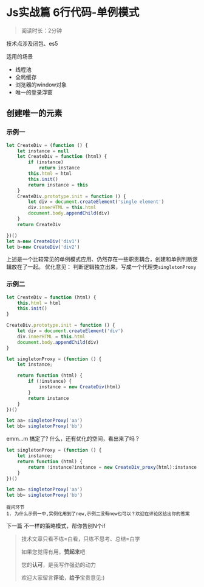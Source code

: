 # Js实战篇 6行代码-单例模式

> 阅读时长：2分钟 

技术点涉及闭包、es5

适用的场景

+ 线程池
+ 全局缓存
+ 浏览器的window对象
+ 唯一的登录浮窗

## 创建唯一的元素

### 示例一
``` javascript
let CreateDiv = (function () {
    let instance = null
    let CreateDiv = function (html) {
        if (instance)
            return instance
        this.html = html
        this.init()
        return instance = this
    }
    CreateDiv.prototype.init = function () {
        let div = document.createElement('single element')
        div.innerHTML = this.html
        document.body.appendChild(div)
    }
    return CreateDiv

})()
let a=new CreateDiv('div1')
let b=new CreateDiv('div2')
```
上述是一个比较常见的单例模式应用、仍然存在一些职责耦合，创建和单例判断逻辑放在了一起。
优化意见：
判断逻辑独立出来，写成一个代理类`singletonProxy`

### 示例二
``` javascript
let CreateDiv = function (html) {
    this.html = html
    this.init()
}

CreateDiv.prototype.init = function () {
    let div = document.createElement('div')
    div.innerHTML = this.html
    document.body.appendChild(div)
}

let singletonProxy = (function () {
    let instance;

    return function (html) {
        if (!instance) {
            instance = new CreateDiv(html)
        }
        return instance
    }
})()

let aa= singletonProxy('aa')
let bb= singletonProxy('bb')
```
emm...m 搞定了? 什么，还有优化的空间，看出来了吗？

``` javascript
let singletonProxy = (function () {
    let instance;
    return function (html) {
        return !instance?instance = new CreateDiv_proxy(html):instance
    }
})()

let aa= singletonProxy('aa')
let bb= singletonProxy('bb')
```

```!
提问环节
1. 为什么示例一中,实例化用到了new,示例二没有new也可以？欢迎在评论区给出你的答案
```
下一篇 不一样的策略模式，帮你告别N个if

> 技术文章只看不练=白看，只练不思考、总结=白学
>
> 如果您觉得有用，**赞起来**吧
>
> 您的**认可**，是我写作强劲的动力
>
> 欢迎大家留言**评论**，**给予**宝贵意见:)